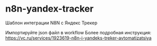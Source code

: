 # n8n-yandex-tracker
Шаблон интеграции N8N с Яндекс Трекер

Импортируйте json файл в workflow
Более подробная инструкция: https://vc.ru/services/1923619-n8n-i-yandeks-treker-avtomatizatsiya
